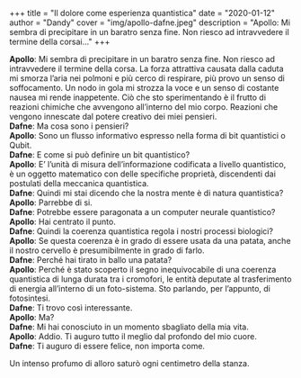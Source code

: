 +++
title = "Il dolore come esperienza quantistica"
date = "2020-01-12"
author = "Dandy"
cover = "img/apollo-dafne.jpeg"
description = "Apollo: Mi sembra di precipitare in un baratro senza fine. Non riesco ad intravvedere il termine della corsai..."
+++

**Apollo**: Mi sembra di precipitare in un baratro senza fine. Non riesco ad intravvedere il termine della corsa. La forza attrattiva causata dalla caduta mi smorza l’aria nei polmoni e più cerco di respirare, più provo un senso di soffocamento. Un nodo in gola mi strozza la voce e un senso di costante nausea mi rende inappetente. Ciò che sto sperimentando è il frutto di reazioni chimiche che avvengono all’interno del mio corpo. Reazioni che vengono innescate dal potere creativo dei miei pensieri.  
**Dafne**: Ma cosa sono i pensieri?   
**Apollo**: Sono un flusso informativo espresso nella forma di bit quantistici o Qubit.  
**Dafne**: E come si può definire un bit quantistico?  
**Apollo**: E’ l’unità di misura dell’informazione codificata a livello quantistico, è un oggetto matematico con delle specifiche proprietà, discendenti dai postulati della meccanica quantistica.  
**Dafne**: Quindi mi stai dicendo che la nostra mente è di natura quantistica?  
**Apollo**: Parrebbe di si.  
**Dafne**: Potrebbe essere paragonata a un computer neurale quantistico?  
**Apollo**: Hai centrato il punto.  
**Dafne**: Quindi la coerenza quantistica regola i nostri processi biologici?  
**Apollo**: Se questa coerenza è in grado di essere usata da una patata, anche il nostro cervello è presumibilmente in grado di farlo.  
**Dafne**: Perché hai tirato in ballo una patata?  
**Apollo**: Perché è stato scoperto il segno inequivocabile di una coerenza quantistica di lunga durata tra i cromofori, le entità deputate al trasferimento di energia all’interno di un foto-sistema. Sto parlando, per l’appunto, di fotosintesi.  
**Dafne**: Ti trovo così interessante.  
**Apollo**: Ma?  
**Dafne**: Mi hai conosciuto in un momento sbagliato della mia vita.  
**Apollo**: Addio. Ti auguro tutto il meglio dal profondo del mio cuore.  
**Dafne**: Ti auguro di essere felice, non importa come.  

Un intenso profumo di alloro saturò ogni centimetro della stanza.
